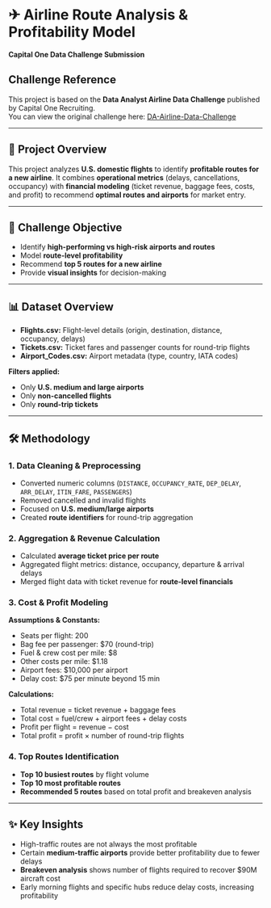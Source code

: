 # ✈ Airline Route Analysis & Profitability Model
**Capital One Data Challenge Submission**  
## Challenge Reference
This project is based on the **Data Analyst Airline Data Challenge** published by Capital One Recruiting.  
You can view the original challenge here: [DA-Airline-Data-Challenge](https://github.com/CapitalOneRecruiting/DA-Airline-Data-Challenge)


---

## 🚀 Project Overview
This project analyzes **U.S. domestic flights** to identify **profitable routes for a new airline**. It combines **operational metrics** (delays, cancellations, occupancy) with **financial modeling** (ticket revenue, baggage fees, costs, and profit) to recommend **optimal routes and airports** for market entry.

---

## 🎯 Challenge Objective
- Identify **high-performing vs high-risk airports and routes**  
- Model **route-level profitability**  
- Recommend **top 5 routes for a new airline**  
- Provide **visual insights** for decision-making  

---

## 📊 Dataset Overview
- **Flights.csv:** Flight-level details (origin, destination, distance, occupancy, delays)  
- **Tickets.csv:** Ticket fares and passenger counts for round-trip flights  
- **Airport_Codes.csv:** Airport metadata (type, country, IATA codes)  

**Filters applied:**  
- Only **U.S. medium and large airports**  
- Only **non-cancelled flights**  
- Only **round-trip tickets**  

---

## 🛠 Methodology

### 1. Data Cleaning & Preprocessing
- Converted numeric columns (`DISTANCE`, `OCCUPANCY_RATE`, `DEP_DELAY`, `ARR_DELAY`, `ITIN_FARE`, `PASSENGERS`)  
- Removed cancelled and invalid flights  
- Focused on **U.S. medium/large airports**  
- Created **route identifiers** for round-trip aggregation  

### 2. Aggregation & Revenue Calculation
- Calculated **average ticket price per route**  
- Aggregated flight metrics: distance, occupancy, departure & arrival delays  
- Merged flight data with ticket revenue for **route-level financials**  

### 3. Cost & Profit Modeling
**Assumptions & Constants:**  
- Seats per flight: 200  
- Bag fee per passenger: $70 (round-trip)  
- Fuel & crew cost per mile: $8  
- Other costs per mile: $1.18  
- Airport fees: $10,000 per airport  
- Delay cost: $75 per minute beyond 15 min  

**Calculations:**  
- Total revenue = ticket revenue + baggage fees  
- Total cost = fuel/crew + airport fees + delay costs  
- Profit per flight = revenue − cost  
- Total profit = profit × number of round-trip flights  

### 4. Top Routes Identification
- **Top 10 busiest routes** by flight volume  
- **Top 10 most profitable routes**  
- **Recommended 5 routes** based on total profit and breakeven analysis  

---

## ✨ Key Insights
- High-traffic routes are not always the most profitable  
- Certain **medium-traffic airports** provide better profitability due to fewer delays  
- **Breakeven analysis** shows number of flights required to recover $90M aircraft cost  
- Early morning flights and specific hubs reduce delay costs, increasing profitability  


